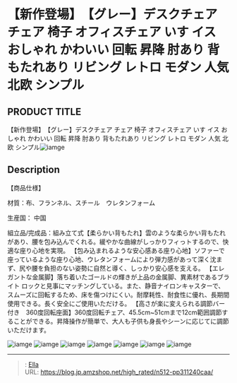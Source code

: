 # 【新作登場】　【グレー】デスクチェア チェア 椅子 オフィスチェア いす イス おしゃれ かわいい 回転 昇降 肘あり 背もたれあり リビング レトロ モダン 人気 北欧 シンプル


## PRODUCT TITLE 

【新作登場】　【グレー】デスクチェア チェア 椅子 オフィスチェア いす イス おしゃれ かわいい 回転 昇降 肘あり 背もたれあり リビング レトロ モダン 人気 北欧 シンプル![iamge](https://b2bfiles1.gigab2b.cn/image/wkseller/301/20230405_8f1100acbc567f73fccee8c4fce072d9.jpg)

## Description

【商品仕様】

材質：布、フランネル、スチール　ウレタンフォーム


生産国： 中国

組立品/完成品：組み立て式【柔らかい背もたれ】雲のような柔らかい背もたれがあり、腰を包み込んでくれる。緩やかな曲線がしっかりフィっトするので、快適な座り心地を実現。
【包み込まれるような安心感ある座り心地】ソファーで座っているような座り心地、ウレタンフォームにより弾力感があって深く沈まず、尻や腰を負担のない姿勢に自然と導く、しっかり安心感を支える。
【エレガントな金属脚】落ち着いたゴールドの輝きが上品の金属脚、異素材であるブライト ロックと見事にマッチングしている。また、静音ナイロンキャスターで、スムーズに回転するため、床を傷つけにくい。耐摩耗性、耐食性に優れ、長期間使用できる。長く安全にご使用いただける。
【高さが楽に変えられる調節バー付き　360度回転座面】360度回転チェア、45.5cm~51cmまで12cm範囲調節することができる。昇降操作が簡単で、大人も子供も身長やシーンに応じてに調節いただけます。






![iamge](https://b2bfiles1.gigab2b.cn/image/wkseller/301/20230405_868662270a7fa6949eae8a48f6d38ee7.jpg)
![iamge](https://b2bfiles1.gigab2b.cn/image/wkseller/301/20231120_58f348d7d9aef7fb5ddfc3f5a4338497.jpg)
![iamge](https://b2bfiles1.gigab2b.cn/image/wkseller/301/20230405_c433947db1888a13c172ebc1e09d2afa.jpg)
![iamge](https://b2bfiles1.gigab2b.cn/image/wkseller/301/20230405_73ad6af5124f8cb7d004cf61c687bfc0.jpg)
![iamge](https://b2bfiles1.gigab2b.cn/image/wkseller/301/20230405_0e450abb6bd1aeb35b95380921f82d3c.jpg)
![iamge](https://b2bfiles1.gigab2b.cn/image/wkseller/301/20230405_03dc562a7eec7c1657f056b538d6cc45.jpg)
![iamge](https://b2bfiles1.gigab2b.cn/image/wkseller/301/20230405_c8510497bd99bcfa480425c31179778f.jpg)


---

> : [Ella](https://blog.jp.amzshop.net/)  
> URL: https://blog.jp.amzshop.net/high_rated/n512-pp311240caa/  

